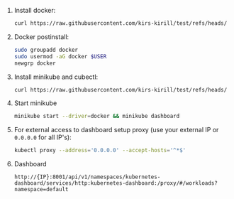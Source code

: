 1. Install docker:
    ``` sh
    curl https://raw.githubusercontent.com/kirs-kirill/test/refs/heads/main/install_docker.sh | bash
    ```
2. Docker postinstall:
    ``` sh
    sudo groupadd docker
    sudo usermod -aG docker $USER
    newgrp docker
    ```
3. Install minikube and cubectl:
    ``` sh
    curl https://raw.githubusercontent.com/kirs-kirill/test/refs/heads/main/install_minikube.sh | bash
    ```
4. Start minikube
    ``` sh
    minikube start --driver=docker && minikube dashboard
    ```
5. For external access to dashboard setup proxy (use your external IP or `0.0.0.0` for all IP's):
    ``` sh
    kubectl proxy --address='0.0.0.0' --accept-hosts='^*$'
    ```
6. Dashboard
    ```
    http://{IP}:8001/api/v1/namespaces/kubernetes-dashboard/services/http:kubernetes-dashboard:/proxy/#/workloads?namespace=default
    ```
